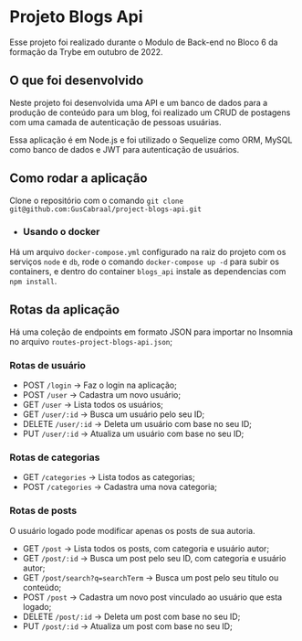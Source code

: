 # Projeto Blogs Api

Esse projeto foi realizado durante o Modulo de Back-end no Bloco 6 da formação da Trybe em outubro de 2022.

## O que foi desenvolvido

Neste projeto foi desenvolvida uma API e um banco de dados para a produção de conteúdo para um blog, foi realizado um CRUD de postagens com uma camada de autenticação de pessoas usuárias.

Essa aplicação é em Node.js e foi utilizado o Sequelize como ORM, MySQL como banco de dados e JWT para autenticação de usuários.


## Como rodar a aplicação

Clone o repositório com o comando `git clone git@github.com:GusCabraal/project-blogs-api.git`

- ### Usando o docker

Há um arquivo `docker-compose.yml` configurado na raiz do projeto com os serviços `node` e `db`, rode o comando `docker-compose up -d` para subir os containers, e dentro do container `blogs_api` instale as dependencias com `npm install`.


## Rotas da aplicação

Há uma coleção de endpoints em formato JSON para importar no Insomnia no arquivo `routes-project-blogs-api.json`;

### Rotas de usuário

- POST `/login` -> Faz o login na aplicação;
- POST `/user` -> Cadastra um novo usuário;
- GET `/user` -> Lista todos os usuários;
- GET `/user/:id` -> Busca um usuário pelo seu ID;
- DELETE `/user/:id` -> Deleta um usuário com base no seu ID;
- PUT `/user/:id` -> Atualiza um usuário com base no seu ID;

### Rotas de categorias

- GET `/categories` -> Lista todos as categorias;
- POST `/categories` -> Cadastra uma nova categoria;

### Rotas de posts

O usuário logado pode modificar apenas os posts de sua autoria.

- GET `/post` -> Lista todos os posts, com categoria e usuário autor;
- GET `/post/:id` -> Busca um post pelo seu ID, com categoria e usuário autor;
- GET `/post/search?q=searchTerm` -> Busca um post pelo seu titulo ou conteúdo;
- POST `/post` -> Cadastra um novo post vinculado ao usuário que esta logado;
- DELETE `/post/:id` -> Deleta um post com base no seu ID;
- PUT `/post/:id` -> Atualiza um post com base no seu ID;